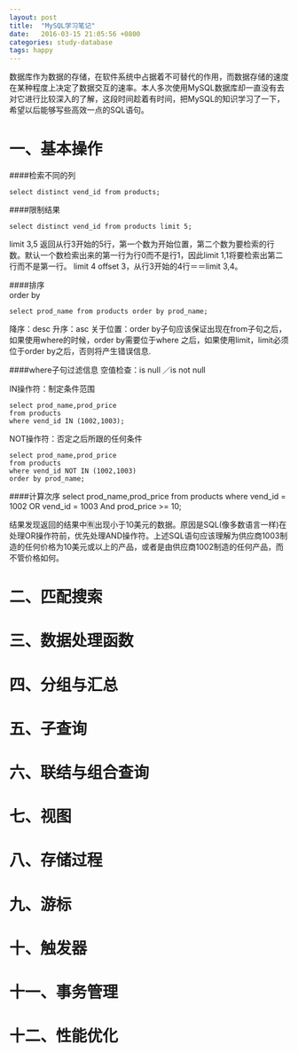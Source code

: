 ```yaml
---
layout: post
title:  "MySQL学习笔记"
date:   2016-03-15 21:05:56 +0800
categories: study-database
tags: happy
---
```

数据库作为数据的存储，在软件系统中占据着不可替代的作用，而数据存储的速度在某种程度上决定了数据交互的速率。本人多次使用MySQL数据库却一直没有去对它进行比较深入的了解，这段时间趁着有时间，把MySQL的知识学习了一下，希望以后能够写些高效一点的SQL语句。<!-- more -->

一、基本操作
======

####检索不同的列    

	select distinct vend_id from products;   

####限制结果   

	select distinct vend_id from products limit 5;    

limit 3,5 返回从行3开始的5行，第一个数为开始位置，第二个数为要检索的行数。默认一个数检索出来的第一行为行0而不是行1，因此limit 1,1将要检索出第二行而不是第一行。
limit 4 offset 3，从行3开始的4行＝＝limit 3,4。   

####排序    
order by    

	select prod_name from products order by prod_name;

降序：desc 升序：asc
关于位置：order by子句应该保证出现在from子句之后，如果使用where的时候，order by需要位于where 之后，如果使用limit，limit必须位于order by之后，否则将产生错误信息.

####where子句过滤信息
空值检查：is null ／is not null

IN操作符：制定条件范围   

	select prod_name,prod_price   
	from products
    where vend_id IN (1002,1003);

NOT操作符：否定之后所跟的任何条件

	select prod_name,prod_price   
	from products   
	where vend_id NOT IN (1002,1003)   
	order by prod_name;
	 

####计算次序
	select prod_name,prod_price
	from products
	where vend_id = 1002 OR vend_id = 1003 And prod_price >= 10;   

结果发现返回的结果中🈶出现小于10美元的数据。原因是SQL(像多数语言一样)在处理OR操作符前，优先处理AND操作符。上述SQL语句应该理解为供应商1003制造的任何价格为10美元或以上的产品，或者是由供应商1002制造的任何产品，而不管价格如何。    

二、匹配搜索
======   

三、数据处理函数 
======   

四、分组与汇总
=====   

五、子查询
=======   

六、联结与组合查询
======    

七、视图
=======    

八、存储过程
======    

九、游标
=====    

十、触发器
=====    

十一、事务管理
=====    

十二、性能优化
======    




